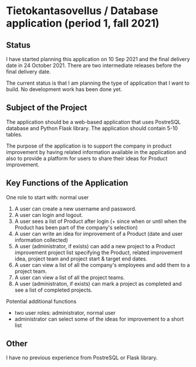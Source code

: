 # Tietokantasovellus / Database application (period 1, fall 2021)

## Status

I have started planning this application on 10 Sep 2021 and the final delivery date in 24 October 2021. There are two intermediate releases before the final
delivery date.

The current status is that I am planning the type of application that I want to build. No development work has been done yet.

## Subject of the Project

The application should be a web-based application that uses PostreSQL database and Python Flask library. The application should contain 5-10 tables.

The purpose of the application is to support the company in product improvement by having related information available in the application and also to provide a platform for
users to share their ideas for Product improvement.

## Key Functions of the Application
One role to start with: normal user

1. A user can create a new username and password.
1. A user can login and logout.
1. A user sees a list of Product after login (+ since when or until when the Product has been part of the company's selection)
1. A user can write an idea for improvement of a Product (date and user information collected)
1. A user (administrator, if exists) can add a new project to a Product improvement project list specifying the Product, related improvement idea, project team and
project start & target end dates.
1. A user can view a list of all the company's employees and add them to a project team.
1. A user can view a list of all the project teams.
1. A user (administraton, if exists) can mark a project as completed and see a list of completed projects.

Potential additional functions
* two user roles: administrator, normal user
* administrator can select some of the ideas for improvement to a short list

## Other
I have no previous experience from PostreSQL or Flask library.
